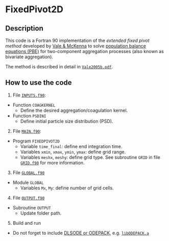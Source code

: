 # FixedPivot2D

## Description

This code is a Fortran 90 implementation of the *extended fixed pivot method* developed by [Vale & McKenna](https://doi.org/10.1021/ie050179s) to solve [population balance equations (PBE)](https://en.wikipedia.org/wiki/Population_balance_equation) for two-component aggregation processes (also known as bivariate aggregation).

The method is described in detail in [`Vale2005b.pdf`](/Vale2005b.pdf).

## How to use the code

1. File [`INPUTS.f90`](/code/INPUTS.f90):
- Function `COAGKERNEL`
  - Define the desired aggregation/coagulation kernel.
- Function `PSDINI`
  - Define initial particle size distribution (PSD).

2. File [`MAIN.f90`](/code/MAIN.f90):
- Program `FIXEDPIVOT2D`
  - Variable `time_final`: define end integration time.
  - Variables `xmin`, `xmax`, `ymin`, `ymax`: define grid range.
  - Variables `meshx`, `meshy`: define grid type. See subroutine `GRID` in file [`GRID.f90`](/code/GRID.f90) for more information.

3. File [`GLOBAL.f90`](/code/GLOBAL.f90)
- Module `GLOBAL` 
  - Variables `Mx`, `My`: define number of grid cells.

4. File [`OUTPUT.f90`](/code/OUTPUT.f90)
- Subroutine `OUTPUT`
  - Update folder path.

5. Build and run
- Do not forget to include [DLSODE or ODEPACK](https://computing.llnl.gov/casc/odepack/), 
e.g. [`libODEPACK.a`](/code/libODEPACK.a) 
